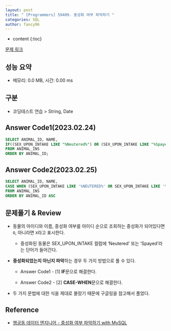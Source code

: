 ```yaml
---
layout: post
title: " [Programmers] 59409. 중성화 여부 파악하기 "
categories: SQL
author: fancy96
---
```

* content
{:toc}

[문제 링크](https://school.programmers.co.kr/learn/courses/30/lessons/59409)

## 성능 요약

* 메모리: 0.0 MB, 시간: 0.00 ms

## 구분

* 코딩테스트 연습 > String, Date

## Answer Code1(2023.02.24)

```sql
SELECT ANIMAL_ID, NAME, 
IF((SEX_UPON_INTAKE LIKE "%Neutered%") OR (SEX_UPON_INTAKE LIKE "%Spayed%"), "O", "X")  AS "중성화" 
FROM ANIMAL_INS 
ORDER BY ANIMAL_ID;
```

## Answer Code2(2023.02.25)

```sql
SELECT ANIMAL_ID, NAME,
CASE WHEN (SEX_UPON_INTAKE LIKE '%NEUTERED%' OR SEX_UPON_INTAKE LIKE '%SPAYED%') THEN 'O' ELSE 'X' END AS '중성화'
FROM ANIMAL_INS
ORDER BY ANIMAL_ID ASC
```


## 문제풀기 & Review

* 동물의 아이디와 이름, 중성화 여부를 아이디 순으로 조회하는 중성화가 되어있다면 `O`, 아니라면 `X`라고 표시한다.
  
  * 중성화된 동물은 SEX_UPON_INTAKE 컬럼에 ‘Neutered’ 또는 ‘Spayed’라는 단어가 들어간다.
  
* **중성화되었는지 아닌지 파악**하는 경우 두 가지 방법으로 풀 수 있다.

  * Answer Code1 - [1] **IF**문으로 해결한다.

  * Answer Code2 - [2] **CASE-WHEN**문으로 해결한다.

* 두 가지 문법에 대한 식을 제대로 몰랐기 때문에 구글링을 참고해서 풀었다.

## Reference

* [행궁동 데이터 엔지니어 - 중성화 여부 파악하기 with MySQL](https://mentha2.tistory.com/102)

